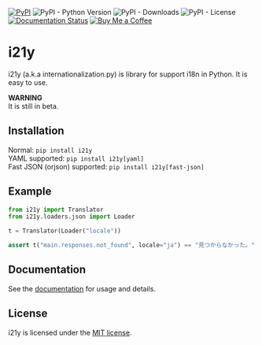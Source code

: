 [![PyPI](https://img.shields.io/pypi/v/i21y)](https://pypi.org/project/i21y/) ![PyPI - Python Version](https://img.shields.io/pypi/pyversions/i21y) ![PyPI - Downloads](https://img.shields.io/pypi/dm/i21y) ![PyPI - License](https://img.shields.io/pypi/l/i21y) [![Documentation Status](https://readthedocs.org/projects/i21y/badge/?version=latest)](https://i21y.readthedocs.io/en/latest/?badge=latest) [![Buy Me a Coffee](https://img.shields.io/badge/-tasuren-E9EEF3?label=Buy%20Me%20a%20Coffee&logo=buymeacoffee)](https://www.buymeacoffee.com/tasuren)
# i21y
i21y (a.k.a internationalization.py) is library for support i18n in Python. It is easy to use.

**WARNING**  
It is still in beta.

## Installation
Normal: `pip install i21y`  
YAML supported: `pip install i21y[yaml]`  
Fast JSON (orjson) supported: `pip install i21y[fast-json]`

## Example
```python
from i21y import Translator
from i21y.loaders.json import Loader

t = Translator(Loader("locale"))

assert t("main.responses.not_found", locale="ja") == "見つからなかった。"
```

## Documentation
See the [documentation](https://i21y.readthedocs.io/) for usage and details.

## License
i21y is licensed under the [MIT license](https://github.com/tasuren/i21y/blob/main/LICENSE).